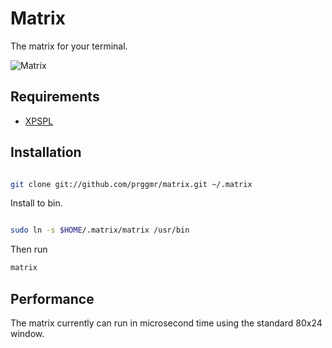 # Matrix

The matrix for your terminal.

![Matrix](https://github.com/prggmr/matrix/raw/master/image.png)

## Requirements

* [XPSPL](http://xpspl.prggmr.org/ "XPSPL")

## Installation

```sh

git clone git://github.com/prggmr/matrix.git ~/.matrix
```

Install to bin.

```sh

sudo ln -s $HOME/.matrix/matrix /usr/bin
```

Then run

```sh
matrix
```

## Performance

The matrix currently can run in microsecond time using the standard 80x24 window.
